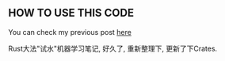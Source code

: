 ## HOW TO USE THIS CODE

You can check my previous post [here](https://post.xavier-infinity.site/rust/crf-ner/)

Rust大法"试水"机器学习笔记, 好久了, 重新整理下, 更新了下Crates.
